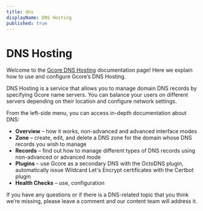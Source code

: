 ```yaml
---
title: dns
displayName: DNS Hosting
published: true
---
```

# DNS Hosting

Welcome to the <a href="https://gcore.com/dns" target="_blank">Gcore DNS Hosting</a> documentation page! Here we explain how to use and configure Gcore’s DNS Hosting.

DNS Hosting is a service that allows you to manage domain DNS records by specifying Gcore name servers. You can balance your users on different servers depending on their location and configure network settings.

From the left-side menu, you can access in-depth documentation about DNS:

- **Overview** – how it works, non-advanced and advanced interface modes
- **Zone** – create, edit, and delete a DNS zone for the domain whose DNS records you wish to manage
- **Records** – find out how to manage different types of DNS records using non-advanced or advanced mode
- **Plugins** – use Gcore as a secondary DNS with the OctoDNS plugin, automatically issue Wildcard Let's Encrypt certificates with the Certbot plugin
- **Health Checks** – use, configuration

If you have any questions or if there is a DNS-related topic that you think we’re missing, please leave a comment and our content team will address it.
